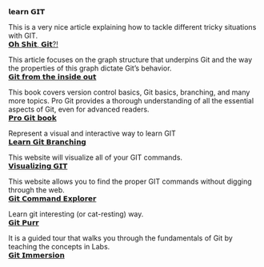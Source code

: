 𝗹𝗲𝗮𝗿𝗻 𝗚𝗜𝗧 


This is a very nice article explaining how to tackle different tricky situations with GIT.\
[𝗢𝗵 𝗦𝗵𝗶𝘁, 𝗚𝗶𝘁?!](https://ohshitgit.com/)

This article focuses on the graph structure that underpins Git and the way the properties of this graph dictate Git’s behavior.\
[𝗚𝗶𝘁 𝗳𝗿𝗼𝗺 𝘁𝗵𝗲 𝗶𝗻𝘀𝗶𝗱𝗲 𝗼𝘂𝘁](https://codewords.recurse.com/issues/two/git-from-the-inside-out)

This book covers version control basics, Git basics, branching, and many more topics. Pro Git provides a thorough understanding of all the essential aspects of Git, even for advanced readers.\
[𝗣𝗿𝗼 𝗚𝗶𝘁 𝗯𝗼𝗼𝗸](https://git-scm.com/book/en/v2)

Represent a visual and interactive way to learn GIT \
[𝗟𝗲𝗮𝗿𝗻 𝗚𝗶𝘁 𝗕𝗿𝗮𝗻𝗰𝗵𝗶𝗻𝗴](https://learngitbranching.js.org/)

This website will visualize all of your GIT commands.\
[𝗩𝗶𝘀𝘂𝗮𝗹𝗶𝘇𝗶𝗻𝗴 𝗚𝗜𝗧](https://git-school.github.io/visualizing-git/)

This website allows you to find the proper GIT commands without digging through the web. \
[𝗚𝗶𝘁 𝗖𝗼𝗺𝗺𝗮𝗻𝗱 𝗘𝘅𝗽𝗹𝗼𝗿𝗲𝗿](https://gitexplorer.com/)

Learn git interesting (or cat-resting) way. \
[𝗚𝗶𝘁 𝗣𝘂𝗿𝗿](https://github.com/girliemac/a-picture-is-worth-a-1000-words/tree/main/git-purr#git-purr---git-explained-with-cats)

It is a guided tour that walks you through the fundamentals of Git by teaching the concepts in Labs. \
[𝗚𝗶𝘁 𝗜𝗺𝗺𝗲𝗿𝘀𝗶𝗼𝗻](https://gitimmersion.com/index.html)





